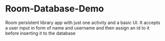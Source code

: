 # Room-Database-Demo
Room persistent library app with just one activity and a basic UI. It accepts a user input in form of name and username and then assign an id to it before inserting it to the database
